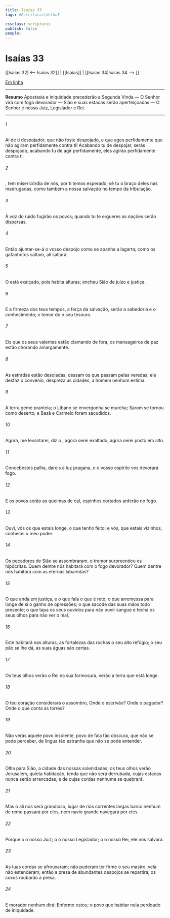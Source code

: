 ```yaml
---
title: Isaías 33
tags: #Escrituras\VelhoT

cssclass: scriptures
publish: false
people:
---
```


# Isaías 33
[[Isaías 32| <-- Isaías 32]] | [[Isaías]] | [[Isaías 34|Isaías 34 --> ]]

[Em linha](https://churchofjesuschrist.org/study/scriptures/ot/isa/33?lang=por)

---
__Resumo__
Apostasia e iniquidade precederão a Segunda Vinda — O Senhor virá com fogo devorador — Sião e suas estacas serão aperfeiçoadas — O Senhor é nosso Juiz, Legislador e Rei.

---
###### 1 
Ai de ti despojador, que não foste despojado, e que ages perfidamente  que não agiram perfidamente contra ti! Acabando tu de despojar, serás despojado;  acabando tu de agir perfidamente, eles agirão perfidamente contra ti.

###### 2 
, tem misericórdia de nós, por ti temos esperado; sê tu o braço deles nas madrugadas, como também a nossa salvação no tempo da tribulação.

###### 3 
À voz do ruído fugirão os povos; quando tu te ergueres as nações serão dispersas.

###### 4 
Então ajuntar-se-á o vosso despojo como se apanha a lagarta; como os gafanhotos saltam, ali saltará.

###### 5 
O  está exalçado, pois habita  alturas; encheu Sião de juízo e justiça.

###### 6 
E  a firmeza dos teus tempos,  a força da  salvação, serão a sabedoria e o conhecimento;  o temor do   o seu tesouro.

###### 7 
Eis que os seus valentes estão clamando de fora;  os mensageiros de paz estão chorando amargamente.

###### 8 
As estradas estão desoladas, cessam os que passam pelas veredas; ele desfaz o convênio, despreza as cidades,  a homem nenhum estima.

###### 9 
A terra geme  pranteia; o Líbano se envergonha  se murcha; Sarom se tornou como  deserto; e Basã e Carmelo foram sacudidos.

###### 10 
Agora,  me levantarei, diz o , agora serei exaltado, agora serei posto em alto.

###### 11 
Concebestes palha, dareis à luz pragana, e o vosso espírito vos devorará  fogo.

###### 12 
E os povos serão  as queimas de cal,  espinhos cortados arderão no fogo.

###### 13 
Ouvi, vós os que estais longe, o que tenho feito; e vós, que estais vizinhos, conhecei o meu poder.

###### 14 
Os pecadores de Sião se assombraram, o tremor surpreendeu os hipócritas. Quem dentre nós habitará com o fogo devorador? Quem dentre nós habitará com as eternas labaredas?

###### 15 
O que anda em justiça, e o que fala o que é reto; o que arremessa para longe de si o ganho de opressões; o que sacode das suas mãos todo presente; o que tapa os seus ouvidos para não ouvir  sangue e fecha os seus olhos para não ver o mal,

###### 16 
Este habitará nas alturas, as fortalezas das rochas  o seu alto refúgio; o seu pão se lhe dá, as suas águas são certas.

###### 17 
Os teus olhos verão o Rei na sua formosura,  verão a terra que está longe.

###### 18 
O teu coração considerará o assombro,  Onde  o escrivão? Onde  o pagador? Onde  o que conta as torres?

###### 19 
Não verás  aquele povo insolente, povo de fala tão obscura, que não se pode perceber,  de língua tão estranha que não se pode entender.

###### 20 
Olha para Sião, a cidade das nossas solenidades; os teus olhos verão Jerusalém, quieta habitação, tenda que não será derrubada, cujas estacas nunca serão arrancadas, e de cujas cordas nenhuma se quebrará.

###### 21 
Mas o  ali nos será grandioso, lugar de rios  correntes largas  barco nenhum de remo passará por eles, nem navio grande navegará por eles.

###### 22 
Porque o   o nosso Juiz; o   o nosso Legislador; o   o nosso Rei, ele nos salvará.

###### 23 
As tuas cordas se afrouxaram; não puderam ter firme o seu mastro,  vela não estenderam; então a presa de abundantes despojos se repartirá;  os coxos roubarão a presa.

###### 24 
E morador nenhum dirá: Enfermo estou;  o povo que habitar nela  perdoado de iniquidade.

